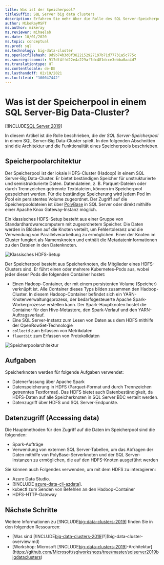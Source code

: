 ```yaml
---
title: Was ist der Speicherpool?
titleSuffix: SQL Server big data clusters
description: Erfahren Sie mehr über die Rolle des SQL Server-Speicherpools in einem Big Data-Cluster in SQL Server 2019 sowie über die Architektur und die Funktionalität eines SQL-Speicherpools.
author: MikeRayMSFT
ms.author: mikeray
ms.reviewer: mihaelab
ms.date: 10/01/2020
ms.topic: conceptual
ms.prod: sql
ms.technology: big-data-cluster
ms.openlocfilehash: 9d9b74b3d0f3822152927197b71d77731a5c775c
ms.sourcegitcommit: 917df4ffd22e4a229af7dc481dcce3ebba0aa4d7
ms.translationtype: HT
ms.contentlocale: de-DE
ms.lasthandoff: 02/10/2021
ms.locfileid: "100047442"
---
```

# <a name="what-is-the-storage-pool-in-a-sql-server-big-data-cluster"></a>Was ist der Speicherpool in einem SQL Server-Big Data-Cluster?

[!INCLUDE[SQL Server 2019](../includes/applies-to-version/sqlserver2019.md)]

In diesem Artikel ist die Rolle beschrieben, die der *SQL Server-Speicherpool* in einem SQL Server-Big Data-Cluster spielt. In den folgenden Abschnitten sind die Architektur und die Funktionalität eines Speicherpools beschrieben.

## <a name="storage-pool-architecture"></a>Speicherpoolarchitektur

Der Speicherpool ist der lokale HDFS-Cluster (Hadoop) in einem SQL Server-Big Data-Cluster. Er bietet beständigen Speicher für unstrukturierte und semistrukturierte Daten. Datendateien, z. B. Parquet-Dateien oder durch Trennzeichen getrennte Textdateien, können im Speicherpool gespeichert werden. Für die beständige Speicherung wird jedem Pod im Pool ein persistentes Volume zugeordnet. Der Zugriff auf die Speicherpooldateien ist über [PolyBase](../relational-databases/polybase/polybase-guide.md) in SQL Server oder direkt mithilfe einer Apache Knox Gateway-Instanz möglich.

Ein klassisches HDFS-Setup besteht aus einer Gruppe von Standardhardwarecomputern mit zugeordnetem Speicher. Die Daten werden in Blöcken auf die Knoten verteilt, um Fehlertoleranz und die Verwendung von Parallelverarbeitung zu ermöglichen. Einer der Knoten im Cluster fungiert als Namensknoten und enthält die Metadateninformationen zu den Dateien in den Datenknoten.

![Klassisches HDFS-Setup](media/concept-storage-pool/classic-hdfs-setup.png)

Der Speicherpool besteht aus Speicherknoten, die Mitglieder eines HDFS-Clusters sind. Er führt einen oder mehrere Kubernetes-Pods aus, wobei jeder dieser Pods die folgenden Container hostet:

- Einen Hadoop-Container, der mit einem persistenten Volume (Speicher) verknüpft ist. Alle Container dieses Typs bilden zusammen den Hadoop-Cluster. In diesem Hadoop-Container befindet sich ein YARN-Knotenverwaltungsprozess, der bedarfsgesteuerte Apache Spark-Workerprozesse erstellen kann. Der Spark-Hauptknoten hostet die Container für den Hive-Metastore, den Spark-Verlauf und den YARN-Auftragsverlauf.
- Eine SQL Server-Instanz zum Lesen von Daten aus dem HDFS mithilfe der OpenRowSet-Technologie
- `collectd` zum Erfassen von Metrikdaten
- `fluentbit` zum Erfassen von Protokolldaten

![Speicherpoolarchitektur](media/concept-storage-pool/scale-big-data-on-demand.png)

## <a name="responsibilities"></a>Aufgaben

Speicherknoten werden für folgende Aufgaben verwendet:

- Datenerfassung über Apache Spark
- Datenspeicherung in HDFS (Parquet-Format und durch Trennzeichen getrenntes Textformat). Das HDFS bietet auch Datenbeständigkeit, da HDFS-Daten auf alle Speicherknoten in SQL Server BDC verteilt werden.
- Datenzugriff über HDFS und SQL Server-Endpunkte.

## <a name="accessing-data"></a>Datenzugriff (Accessing data)

Die Hauptmethoden für den Zugriff auf die Daten im Speicherpool sind die folgenden:

- Spark-Aufträge
- Verwendung von externen SQL Server-Tabellen, um das Abfragen der Daten mithilfe von PolyBase-Serverknoten und der SQL Server-Instanzen zu ermöglichen, die auf den HDFS-Knoten ausgeführt werden

Sie können auch Folgendes verwenden, um mit dem HDFS zu interagieren:

- Azure Data Studio.
- [!INCLUDE [azure-data-cli-azdata](../includes/azure-data-cli-azdata.md)].
- kubectl zum Senden von Befehlen an den Hadoop-Container
- HDFS-HTTP-Gateway

## <a name="next-steps"></a>Nächste Schritte

Weitere Informationen zu [!INCLUDE[big-data-clusters-2019](../includes/ssbigdataclusters-ss-nover.md)] finden Sie in den folgenden Ressourcen:

- [Was sind [!INCLUDE[big-data-clusters-2019](../includes/ssbigdataclusters-ver15.md)]?](big-data-cluster-overview.md)
- [Workshop: Microsoft [!INCLUDE[big-data-clusters-2019](../includes/ssbigdataclusters-ss-nover.md)]-Architektur](https://github.com/Microsoft/sqlworkshops/tree/master/sqlserver2019bigdataclusters)
